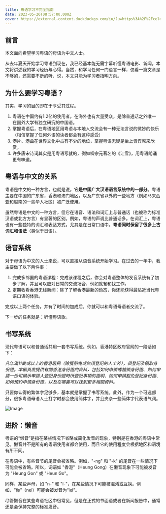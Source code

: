 ```yaml
---
title: 粤语学习不完全指南
date: 2023-05-26T08:57:00.000Z
cover: https://external-content.duckduckgo.com/iu/?u=https%3A%2F%2Fcelebwiki.org%2Fwp-content%2Fuploads%2F2018%2F07%2Feason-chan_92630-780x405.jpeg&f=1&nofb=1&ipt=e9824591e6a1bdc694f93269de856bb43c161dea53d220cc8a4f06dc492a3cd1&ipo=images
---
```



## 前言

本文面向希望学习粤语的母语为中文人士。

从去年夏天开始学习粤语到现在，我已经基本能无需字幕听懂粤语电影、新闻。本文将讲述我的学习经历与心得。当然，和学习任何一门语言一样，仅看一篇文章是不够的，还需要不断的听、说，本文只能为学习者指明方向。

## 为什么要学习粤语？

其实，学习的目的即在于享受其过程。

1. 粤语在中国约有1.2亿的使用者，在海外也有大量受众，是除普通话之外唯一在国外大学有独立研究的中国语。
2. 掌握粤语后，在粤语地区用粤语与本地人交流会有一种无法言说的微妙的快乐（相信掌握了任何外语的读者都会有这种感受）
3. 港片、港曲在世界文化中占有不少的地位，掌握粤语无疑是坐上贵宾席来欣赏。
4. 许多唐宋诗词其实是用粤语写就的，例如柳宗元著名的《江雪》，用粤语朗诵更有味道。

## 粤语与中文的关系

粤语是中文的一种方言，也就是说，**它是中国广大汉语语言系统中的一部分**。粤语主要在中国的广东省，香港和澳门地区，以及广东省以外的一些地方（例如马来西亚和越南的一些华人社区）被广泛使用。

虽然粤语是中文的一种方言，但它在语音、语法和词汇上与普通话（也被称为标准汉语或北方方言）有显著的区别。例如，粤语的声调比普通话多。在词汇上，粤语也有一些独特的词汇和表达方式，尤其是在日常口语中。**粤语同时保留了很多上古词汇和语法**（类似于日语）。

## 语音系统

对于母语为中文的人士来说，可以直接从语音系统开始学习。在过去的一年中，我主要做了以下两件事：

1. 完成多邻国的粤语课程：完成该课程之后，你会对粤语整体的发音系统有了初步了解，并且可以应对日常的交流场合，例如就餐和找工作。
2. 定期收看香港无线新闻：除了了解香港最新的动态，你还能获得最贴近当代粤语口语的体验。

完成以上两个任务，并有了时间的加成后，你就可以和粤语母语者交流了。

下一步的任务就是：听懂粤语歌。

## 书写系统

现代粤语可以和普通话共用一套书写系统。例如，香港特区政府官网的一段话如下：

*凡年滿11歲或以上的香港居民（除獲豁免或無須登記的人士外），須登記及領取身份證。本網頁將提供有關香港身份證的資料，包括如何申領或補領身份證、如何申請一份可顯示申請人登記身份證時所登記事項的證明、如何申請豁免登記身份證、如何預約申領身份證，以及在哪裏可以找到更多相關資料。*

只要你认得的繁体字足够多，基本就是掌握了书写系统。此外，作为一个可选部分，很多粤语母语人士打字时都会使用简体字，并且夹杂一些简体字代表语气词。

![Image](https://s3.us-west-2.amazonaws.com/secure.notion-static.com/fcab9db9-8890-40ae-89f1-5ace1c088c04/Untitled.png?X-Amz-Algorithm=AWS4-HMAC-SHA256&X-Amz-Content-Sha256=UNSIGNED-PAYLOAD&X-Amz-Credential=AKIAT73L2G45EIPT3X45%2F20231012%2Fus-west-2%2Fs3%2Faws4_request&X-Amz-Date=20231012T131619Z&X-Amz-Expires=3600&X-Amz-Signature=a7ad5e25fc33b34563e9952900b749251b0465e9343a28d877536b5d281273ca&X-Amz-SignedHeaders=host&x-id=GetObject)

## 进阶：懒音

粤语的“懒音”是指在某些情况下省略或简化发音的现象，特别是在香港的粤语中常见。懒音并不是所有的粤语使用者都会使用，而且它的使用程度会根据地区和语境有所不同。

在粤语中，有些音节的尾音会被省略。例如，"-ng" 和 "-k" 的尾音在一些情况下可能会被省略。所以，词语如 "香港"（Heung Gong）在懒音现象下可能被发音为 "Heung Gon" 或 "Heun Go"。

同样，某些声母，如 "n-" 和 "l-"，在某些情况下可能被混淆或互换。例如，“你”（nei）可能会被发音为“lei”。

尽管懒音在某些粤语社区中很常见，但是在正式的书面语或者在新闻报告中，通常还是会保持完整的标准发音。


